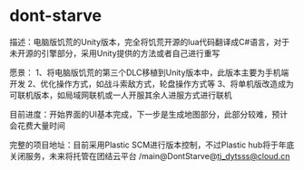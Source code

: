 # dont-starve
描述：电脑版饥荒的Unity版本，完全将饥荒开源的lua代码翻译成C#语言，对于未开源的引擎部分，采用Unity提供的方法或者自己进行重写

愿景：
1、将电脑版饥荒的第三个DLC移植到Unity版本中，此版本主要为手机端开发
2、优化操作方式，如战斗索敌方式，轮盘操作方式等
3、将单机版改造成为可联机版本，如局域网联机或一人开服其余人进服方式进行联机

目前进度：开始界面的UI基本完成，下一步是生成地图部分，此部分较难，预计会花费大量时间

完整的项目地址：目前采用Plastic SCM进行版本控制，不过Plastic hub将于年底关闭服务，未来将托管在团结云平台
/main@DontStarve@tj_dytsss@cloud.cn
